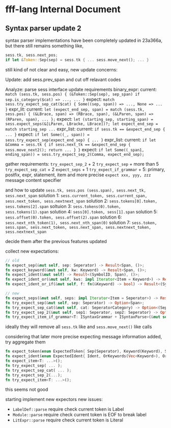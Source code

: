 # fff-lang Internal Document

## Syntax parser update 2

syntax parser implementations have been completely updated in 23a366a, but there still remains something like,

```rust
sess.tk, sess.next_pos;
if let &Token::Sep(sep) = sess.tk { ... sess.move_next(); ... }
```

still kind of not clear and easy, new update concerns:

Update: add sess.prev_span and cut off relavant codes

Analyze: parse sess interface update requirements
    binary_expr:
        current: `match (sess.tk, sess.pos) { (&Token::Sep(sep), sep_span) if sep.is_category($cat) => ..., ... }`
        expect:  `match sess.try_expect_sep_cat($cat) { Some((sep, span)) => ..., None => ... }`
    expr_lit:
        current: `let (expect_end_sep, span) = match (sess.tk, sess.pos) { (&LBrace, span) => (RBrace, span), (&LParen, span) => (RParen, span), ... };`
        expect:  `let (starting_sep, starting_span) = sess.expect_seps(&[LParen, LBracke, LBrace])?; let expect_end_sep = match starting_sep ...`
    expr_list:
        current: `if sess.tk == &expect_end_sep { ... }`
        expect:  `if let Some((_, span)) = sess.try_expect_sep(expect_end_sep) { ... }`
    expr_list:
        current: `if let &Comma = sess.tk { if sess.next_tk == &expect_end_sep { sess.move_next2(); return ... } }`
        expect:  `if let Some((_span1, ending_span)) = sess.try_expect_sep_2(Comma, expect_end_sep);`

gather requirements:
        `try_expect_sep_2`        + 2
        `try_expect_sep`          + more than 5
        `try_expect_sep_cat`      + 2
        `expect_seps`             + 1
        `try_expect_if_grammar`   + 5: primary, postfix, expr, statement, item
    and more precise `expect xxx, yyy, zzz` message content specifier

and how to update `sess.tk, sess.pos (sess.span), sess.next_tk, sess.next_span`
    solution 1: `sess.current_token, sess.current_span, sess.next_token, sess.nextnext_span`
    solution 2: `sess.tokens[0].token, sess.tokens[2].span`
    soltuion 3: `sess.tokens(0).token, sess.tokens(1).span`
    solution 4: `sess[0].token, sess[1].span`
    solution 5: `sess.offset(0).token, sess.offset(2).span`
    solution 6: `sess.next_nth_token(1), sess.next_nth_span(0)`
    solution 7: `sess.token, sess.span, sess.next_token, sess.next_span, sess.nextnext_token, sess.nextnext_span`

decide them after the previous features updated

collect new expectations:

```rust
// old
fn expect_sep(&mut self, sep: Seperator) -> Result<Span, ()>;
fn expect_keyword(&mut self, kw: Keyword) -> Result<Span, ()>;
fn expect_ident(&mut self) -> Result<(SymbolID, Span), ()>;
fn expect_ident_or(&mut self, kws: impl Iterator<Item = Keyword>) -> Result<(SymbolID, Span), ()>;  // used by fn, for and var decl to allow underscore and this
fn expect_ident_or_if(&mut self, f: fn(&Keyword) -> bool) -> Result<(SymbolID, Span), ()>;          // used by type use to allow primitive types

// new
fn expect_seps(&mut self, seps: impl Iterator<Item = Seperator>) -> Result<Span, ()>;               // used by expr_list to allow mutliple open seps
fn try_expect_sep(&mut self, sep: Seperator) -> Option<Span>;                                       // used by many expecting comma, colon, paren, etc.
fn try_expect_sep_cat(&mut self, cat: SeperatorCategory) -> Option<(Seperator, Span)>;              // used by binary and unary to filter seps
fn try_expect_sep_2(&mut self, sep1: Seperator, sep2: Seperator) -> Option<(Span, Span)>;           // used by many try expecting comma and close seps
fn try_expect_item_if_grammar<T: ISyntaxGrammar + ISyntaxParse>(&mut self) -> Option<T>;            // used by dispatcher like primary, postfix, expr and statements
```

ideally they will remove all `sess.tk` like and `sess.move_next()` like calls

considering that later more precise expecting message information added, try aggregate them

```rust
fn expect_token(enum ExpectedToken{ Sep(Seperator), Keyword(Keyword), Seprators(Vec<Seperator>) }) -> Result<Span, ()>;
fn expect_ident(enum ExpectedIdent{ Ident, OrKeywords(Vec<Keyword>), OrIf(fn(&Keyword) -> bool) }) -> Result<(SymbolID, Span), ()>;
fn expect_item<T: ...>();
fn try_expect_sep( ... );
fn try_expect_sep_cat( ... );
fn try_expect_sep_2(...);
fn try_expect_item<T: ...>();
```

this seems not good

starting implement new expectors
new issues:

  - `LabelDef::parse` require check current token is Label
  - `Module::parse` require check current token is EOF to break label
  - `LitExpr::parse` require check current token is Literal